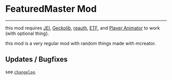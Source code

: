 # FeaturedMaster Mod
---
this mod requires [JEI], [Geckolib], [reauth], [ETF], and [Player Animator] to work (with optional thing).

this mod is a very regular mod with random things made with mcreator.

## Updates / Bugfixes

see [`changelog`](/changelog).

[JEI]: https://www.curseforge.com/minecraft/mc-mods/jei
[Geckolib]: https://www.curseforge.com/minecraft/mc-mods/geckolib
[reauth]: https://www.curseforge.com/minecraft/mc-mods/reauth
[ETF]:  https://www.curseforge.com/minecraft/mc-mods/entity-texture-features-fabric
[Player Animator]: https://www.curseforge.com/minecraft/mc-mods/playeranimator